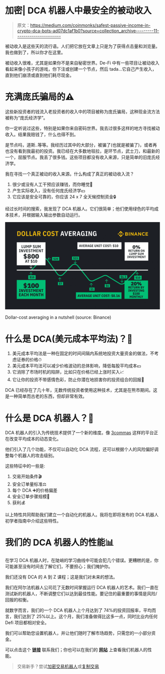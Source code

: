 # 加密| DCA 机器人中最安全的被动收入

> 原文：<https://medium.com/coinmonks/safest-passive-income-in-crypto-dca-bots-ad07dc1af1b0?source=collection_archive---------11----------------------->

被动收入是这些天的流行语。人们把它放在文章上只是为了获得点击量和浏览量。我也做到了，所以你才在这里。

被动收入很难，尤其是如果你不是来自秘密世界。De-Fi 中有一些项目让被动收入看起来像小孩子的游戏，你下注或创建一个节点，然后 tada…它自己产生收入，直到他们崩溃或直到他们耗尽现金。

# **充满庞氏骗局的⚠️**

这些新投资者的钱流入老投资者的收入中的项目被称为庞氏骗局，这种现金流方法被称为“庞氏经济学”。

你一定听说过这些，特别是如果你来自密码世界。我去过很多这样的地方寻找被动收入。结果我赔钱了，什么也得不到。

是节点吗，道斯..等等。我经历过其中的大部分，被骗了(也就是被骗了)，或者再也没有看到我最初的投资。我已经在大多数地毯拉，是环节点，武士刀，和最新的一个，屈服节点。我丢了很多钱。这些项目都没有收入来源，只是简单的旧庞氏经济学。

我在寻找一个真正被动的收入来源。什么构成了真正的被动收入流？

1.  很少或没有人工干预应该赚钱，而你睡觉🛌
2.  产生实际收入，没有任何庞氏经济学💵
3.  它应该是安全可靠的，你应该 24 x 7 全天候控制资金🔒

经过长时间的搜索，我发现了 DCA 机器人。它们很简单；他们使用绿色的平均成本技术，并根据输入输出参数自动运行。

![](img/ffd2df8c0e669b0430d35ff5ffad36c6.png)

Dollar-cost averaging in a nutshell (source: Binance)

# **什么是 DCA(美元成本平均法)？🌈**

1.  美元成本平均法是一种在固定的时间间隔内系统地投资大量资金的做法，不考虑证券的价格⏱
2.  美元成本平均法可以减少价格波动的总体影响，降低每股平均成本💵
3.  它消除了市场时机的陷阱，比如只在价格已经上涨时买入📈
4.  它让你的投资不带感情色彩，防止你潜在地损害你的投资组合的回报🥹

DCA 已经存在了几十年，无数传统投资者使用这种技术，尤其是在熊市期间。这是一种简单而古老的东西，但却非常有效。

# **什么是 DCA 机器人？🤖**

DCA 机器人的引入为传统技术提供了一个新的维度。像 [3commas](https://3commas.io/?c=alphaBots) 这样的平台正在改变平均成本的动态变化。

他们引入了几个功能，不仅可以自动化 DCA 流程，还可以根据个人的风险偏好调整每个机器人的攻击级别。

这些特征中的一些是:

1.  交易开始条件🎬
2.  安全订单量标准⚖️
3.  每个 DCA ➕的价格偏差
4.  安全订单步骤规模🚧
5.  获利💰

以上特性共同帮助我们建立一个自动化的机器人。我将在即将发布的 DCA 机器人初学者指南中介绍这些特性。

# **我们的 DCA 机器人的性能📊**

在学习 DCA 机器人时，在陡峭的学习曲线中可能会犯几个错误。更糟糕的是，你可能甚至没有时间去了解它们，不要担心；我们掩护你。

我们还没有 DCA 的 A 到 Z 课程；这是我们对未来的想法。

我们在阿尔法机器人公司花了无数时间掌握运行 DCA 机器人的艺术。我们一直在测试新的机器人，不断调整它们以达到最佳性能。要记住的最重要的事情是风险/回报的权衡。

就数字而言，我们的一个 DCA 机器人上个月达到了 74%的投资回报率，平均而言，我们达到了 25%以上。这个月，我们准备做得比这多一点，同时比业内任何 Defi 项目都相对安全。

我们可以帮助您设置机器人，并让他们随时了解市场趋势，只需您的一小部分资金。

可以点击这个 [**链接**](https://discord.gg/s387BqAD9w) 联系我们；你也可以在我们的 [**网站**](https://alphabotscrypto.com/bot-results/) 上查看我们机器人的性能。

> 交易新手？尝试[加密交易机器人](/coinmonks/crypto-trading-bot-c2ffce8acb2a)或[复制交易](/coinmonks/top-10-crypto-copy-trading-platforms-for-beginners-d0c37c7d698c)